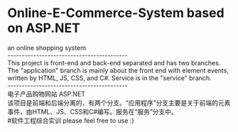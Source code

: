 # Online-E-Commerce-System based on ASP.NET
an online shopping system<br>
\------------------------------------------<br>
This project is front-end and back-end separated and has two branches. The "application" branch is mainly about the front end with element events, written by HTML, JS, CSS, and C#.
Service is in the "service" branch.<br>
\------------------------------------------<br>
电子产品购物网站 ASP.NET<br>
该项目是前端和后端分离的，有两个分支。“应用程序”分支主要是关于前端的元素事件，由HTML、JS、CSS和C#编写。服务在“服务”分支中。<br>
#软件工程综合实训
please feel free to use :)
